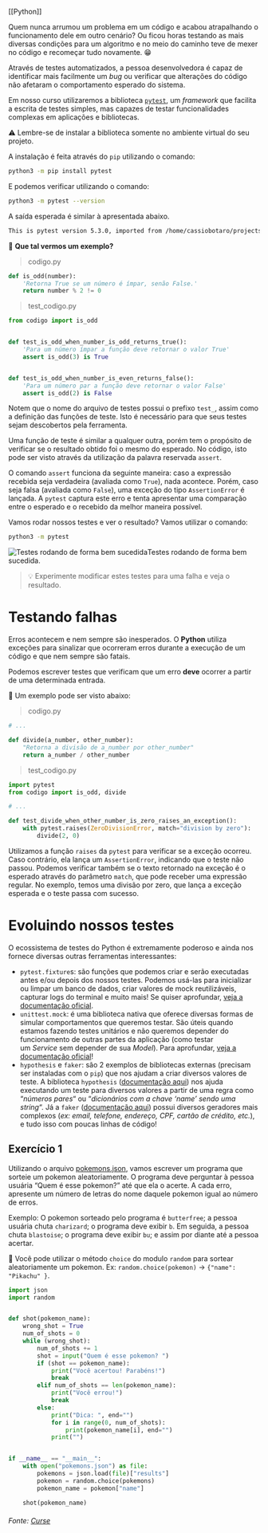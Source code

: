 [[Python]]

Quem nunca arrumou um problema em um código e acabou atrapalhando o funcionamento dele em outro cenário? Ou ficou horas testando as mais diversas condições para um algoritmo e no meio do caminho teve de mexer no código e recomeçar tudo novamente. 😁

Através de testes automatizados, a pessoa desenvolvedora é capaz de identificar mais facilmente um _bug_ ou verificar que alterações do código não afetaram o comportamento esperado do sistema.

Em nosso curso utilizaremos a biblioteca [`pytest`](https://docs.pytest.org/en/latest/), um _framework_ que facilita a escrita de testes simples, mas capazes de testar funcionalidades complexas em aplicações e bibliotecas.

⚠️ Lembre-se de instalar a biblioteca somente no ambiente virtual do seu projeto.

A instalação é feita através do `pip` utilizando o comando:

```bash
python3 -m pip install pytest
```

E podemos verificar utilizando o comando:

```bash
python3 -m pytest --version
```

A saída esperada é similar à apresentada abaixo.

```bash
This is pytest version 5.3.0, imported from /home/cassiobotaro/projects/gerenciador-tarefas/.venv/lib/python3.8/site-packages/pytest.py
```

📝 **Que tal vermos um exemplo?**

> codigo.py

```python
def is_odd(number):
    'Retorna True se um número é ímpar, senão False.'
    return number % 2 != 0
```

> test_codigo.py

```python
from codigo import is_odd


def test_is_odd_when_number_is_odd_returns_true():
    'Para um número ímpar a função deve retornar o valor True'
    assert is_odd(3) is True


def test_is_odd_when_number_is_even_returns_false():
    'Para um número par a função deve retornar o valor False'
    assert is_odd(2) is False
```

Notem que o nome do arquivo de testes possui o prefixo `test_`, assim como a definição das funções de teste. Isto é necessário para que seus testes sejam descobertos pela ferramenta.

Uma função de teste é similar a qualquer outra, porém tem o propósito de verificar se o resultado obtido foi o mesmo do esperado. No código, isto pode ser visto através da utilização da palavra reservada `assert`.

O comando `assert` funciona da seguinte maneira: caso a expressão recebida seja verdadeira (avaliada como `True`), nada acontece. Porém, caso seja falsa (avaliada como `False`), uma exceção do tipo `AssertionError` é lançada. A `pytest` captura este erro e tenta apresentar uma comparação entre o esperado e o recebido da melhor maneira possível.

Vamos rodar nossos testes e ver o resultado? Vamos utilizar o comando:

```bash
python3 -m pytest
```

![Testes rodando de forma bem sucedida](https://content-assets.betrybe.com/prod/777f9861-8d94-485f-94bf-7a4a74473a9c-Testes%20rodando%20de%20forma%20bem%20sucedida.png)Testes rodando de forma bem sucedida.

> 💡 Experimente modificar estes testes para uma falha e veja o resultado.


# Testando falhas

Erros acontecem e nem sempre são inesperados. O **Python** utiliza exceções para sinalizar que ocorreram erros durante a execução de um código e que nem sempre são fatais.

Podemos escrever testes que verificam que um erro **deve** ocorrer a partir de uma determinada entrada.

📝 Um exemplo pode ser visto abaixo:

> codigo.py

```python
# ...

def divide(a_number, other_number):
    "Retorna a divisão de a_number por other_number"
    return a_number / other_number
```

> test_codigo.py

```python
import pytest
from codigo import is_odd, divide

# ...

def test_divide_when_other_number_is_zero_raises_an_exception():
    with pytest.raises(ZeroDivisionError, match="division by zero"):
        divide(2, 0)
```

Utilizamos a função `raises` da `pytest` para verificar se a exceção ocorreu. Caso contrário, ela lança um `AssertionError`, indicando que o teste não passou. Podemos verificar também se o texto retornado na exceção é o esperado através do parâmetro `match`, que pode receber uma expressão regular. No exemplo, temos uma divisão por zero, que lança a exceção esperada e o teste passa com sucesso.

# Evoluindo nossos testes

O ecossistema de testes do Python é extremamente poderoso e ainda nos fornece diversas outras ferramentas interessantes:

- `pytest.fixture`s: são funções que podemos criar e serão executadas antes e/ou depois dos nossos testes. Podemos usá-las para inicializar ou limpar um banco de dados, criar valores de mock reutilizáveis, capturar logs do terminal e muito mais! Se quiser aprofundar, [veja a documentação oficial](https://docs.pytest.org/en/6.2.x/fixture.html).
- `unittest.mock`: é uma biblioteca nativa que oferece diversas formas de simular comportamentos que queremos testar. São úteis quando estamos fazendo testes unitários e não queremos depender do funcionamento de outras partes da aplicação (como testar um _Service_ sem depender de sua _Model_). Para aprofundar, [veja a documentação oficial](https://docs.python.org/pt-br/3/library/unittest.mock.html)!
- `hypothesis` e `faker`: são 2 exemplos de bibliotecas externas (precisam ser instaladas com o `pip`) que nos ajudam a criar diversos valores de teste. A biblioteca `hypothesis` ([documentação aqui](https://hypothesis.readthedocs.io/en/latest/)) nos ajuda executando um teste para diversos valores a partir de uma regra como “_números pares_“ ou “_dicionários com a chave ‘name’ sendo uma string_“. Já a `faker` ([documentação aqui](https://faker.readthedocs.io/en/master/)) possui diversos geradores mais complexos (_ex: email, telefone, endereço, CPF, cartão de crédito, etc._), e tudo isso com poucas linhas de código!


## Exercício 1

Utilizando o arquivo [pokemons.json](https://lms-assets.betrybe.com/lms/pokemons.json), vamos escrever um programa que sorteie um pokemon aleatoriamente. O programa deve perguntar à pessoa usuária “Quem é esse pokemon?” até que ela o acerte. A cada erro, apresente um número de letras do nome daquele pokemon igual ao número de erros.

Exemplo: O pokemon sorteado pelo programa é `butterfree`; a pessoa usuária chuta `charizard`; o programa deve exibir `b`. Em seguida, a pessoa chuta `blastoise`; o programa deve exibir `bu`; e assim por diante até a pessoa acertar.

🦜 Você pode utilizar o método `choice` do modulo `random` para sortear aleatoriamente um pokemon. Ex: `random.choice(pokemon)` -> `{"name": "Pikachu" }`.

```python
import json
import random


def shot(pokemon_name):
    wrong_shot = True
    num_of_shots = 0
    while (wrong_shot):
        num_of_shots += 1
        shot = input("Quem é esse pokemon? ")
        if (shot == pokemon_name):
            print("Você acertou! Parabéns!")
            break
        elif num_of_shots == len(pokemon_name):
            print("Você errou!")
            break
        else:
            print("Dica: ", end="")
            for i in range(0, num_of_shots):
                print(pokemon_name[i], end="")
            print("")


if __name__ == "__main__":
    with open("pokemons.json") as file:
        pokemons = json.load(file)["results"]
        pokemon = random.choice(pokemons)
        pokemon_name = pokemon["name"]

    shot(pokemon_name)
```

###### Fonte: [Curse](https://app.betrybe.com/learn/course/5e938f69-6e32-43b3-9685-c936530fd326/module/290e715d-73e3-4b2d-a3c7-4fe113474070/section/b436f9e0-dfde-4a16-9bad-82f0c559dd45/day/61e88b4a-b97a-4f96-b5a0-abaa50651e37/lesson/a0596a77-23ac-4fd4-82c0-257fa72b1b16)
